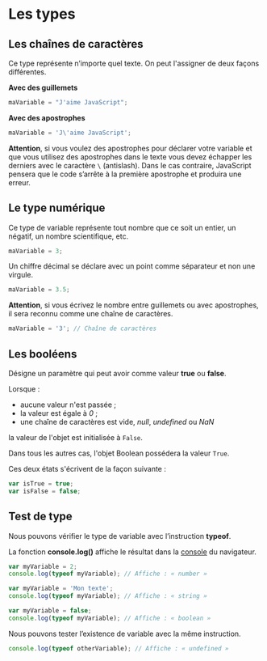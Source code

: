 # Les types

## Les chaînes de caractères

Ce type représente n’importe quel texte.
On peut l'assigner de deux façons différentes.

**Avec des guillemets**
```js
maVariable = "J'aime JavaScript";
```

**Avec des apostrophes**

```js
maVariable = 'J\'aime JavaScript';
```

**Attention**, si vous voulez des apostrophes pour déclarer votre variable et que vous utilisez des apostrophes dans le texte vous devez échapper les derniers avec le caractère `\` (antislash).
Dans le cas contraire, JavaScript pensera que le code s’arrête à la première apostrophe et produira une erreur.

## Le type numérique

Ce type de variable représente tout nombre  que ce soit un entier, un négatif, un nombre scientifique, etc.

```js
maVariable = 3;
```

Un chiffre décimal se déclare avec un point comme séparateur et non une virgule.
```js
maVariable = 3.5;
```

**Attention**, si vous écrivez le nombre entre guillemets ou avec apostrophes, il sera reconnu comme une chaîne de caractères.
```js
maVariable = '3'; // Chaîne de caractères
```

## Les booléens

Désigne un paramètre qui peut avoir comme valeur **true** ou **false**.

Lorsque :

* aucune valeur n'est passée ;
* la valeur est égale à *0* ;
* une chaîne de caractères est vide, *null*, *undefined* ou *NaN*

la valeur de l'objet est initialisée à `False`.

Dans tous les autres cas, l'objet Boolean possédera la valeur `True`.

Ces deux états s'écrivent de la façon suivante :

```js
var isTrue = true;
var isFalse = false;
```

## Test de type

Nous pouvons vérifier le type de variable avec l’instruction **typeof**.

La fonction **console.log()** affiche le résultat dans la [console](http://www.alsacreations.com/astuce/lire/1436-console-javascript.html) du navigateur.

```js
var myVariable = 2;
console.log(typeof myVariable); // Affiche : « number »

var myVariable = 'Mon texte';
console.log(typeof myVariable); // Affiche : « string »

var myVariable = false;
console.log(typeof myVariable); // Affiche : « boolean »
```

Nous pouvons tester l’existence de variable avec la même instruction.

```js
console.log(typeof otherVariable); // Affiche : « undefined »
```
